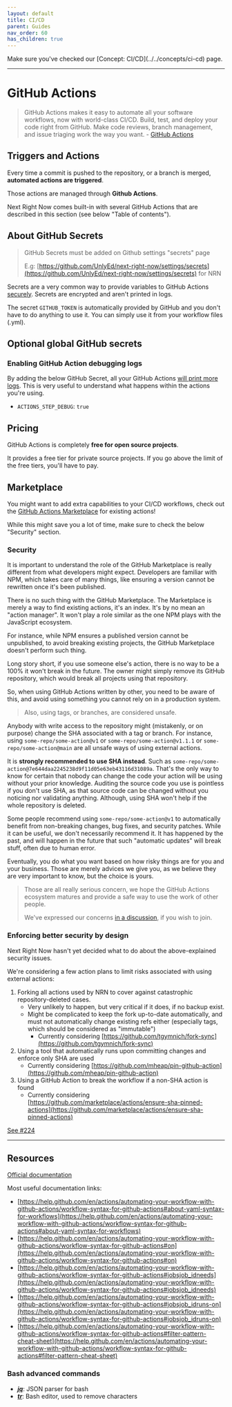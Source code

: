 ```yaml
---
layout: default
title: CI/CD
parent: Guides
nav_order: 60
has_children: true
---
```


<div class="code-example" markdown="1">
<span markdown="1">
    Make sure you've checked our [Concept: CI/CD](../../concepts/ci-cd) page.
</span>
</div>

---

# GitHub Actions

> GitHub Actions makes it easy to automate all your software workflows, now with world-class CI/CD. Build, test, and deploy your code right from GitHub.
> Make code reviews, branch management, and issue triaging work the way you want. - [GitHub Actions](https://github.com/features/actions)

## Triggers and Actions

Every time a commit is pushed to the repository, or a branch is merged, **automated actions are triggered**.

Those actions are managed through **Github Actions**.

Next Right Now comes built-in with several GitHub Actions that are described in this section (see below "Table of contents").

## About GitHub Secrets

> GitHub Secrets must be added on Github settings "secrets" page
>
> E.g: [https://github.com/UnlyEd/next-right-now/settings/secrets](https://github.com/UnlyEd/next-right-now/settings/secrets) for NRN

Secrets are a very common way to provide variables to GitHub
Actions [securely](https://docs.github.com/en/free-pro-team@latest/actions/reference/encrypted-secrets). Secrets are encrypted and aren't printed in logs.

The secret `GITHUB_TOKEN` is automatically provided by GitHub and you don't have to do anything to use it. You can simply use it from your workflow files (.yml).

## Optional global GitHub secrets

### Enabling GitHub Action debugging logs

By adding the below GitHub Secret, all your GitHub
Actions [will print more logs](https://docs.github.com/en/free-pro-team@latest/actions/managing-workflow-runs/enabling-debug-logging). This is very useful to
understand what happens within the actions you're using.

- `ACTIONS_STEP_DEBUG`: `true`

## Pricing

GitHub Actions is completely **free for open source projects**.

It provides a free tier for private source projects. If you go above the limit of the free tiers, you'll have to pay.

## Marketplace

You might want to add extra capabilities to your CI/CD workflows, check out the [GitHub Actions Marketplace](https://github.com/marketplace?type=actions) for existing actions!

While this might save you a lot of time, make sure to check the below "Security" section.

### Security

It is important to understand the role of the GitHub Marketplace is really different from what developers might expect.
Developers are familiar with NPM, which takes care of many things, like ensuring a version cannot be rewritten once it's been published.

There is no such thing with the GitHub Marketplace. The Marketplace is merely a way to find existing actions, it's an index. It's by no mean an "action manager".
It won't play a role similar as the one NPM plays with the JavaScript ecosystem.

For instance, while NPM ensures a published version cannot be unpublished, to avoid breaking existing projects, the GitHub Marketplace doesn't perform such thing.

Long story short, if you use someone else's action, there is no way to be a 100% it won't break in the future.
The owner might simply remove its GitHub repository, which would break all projects using that repository.

So, when using GitHub Actions written by other, you need to be aware of this, and avoid using something you cannot rely on in a production system.

> Also, using tags, or branches, are considered unsafe.

Anybody with write access to the repository might (mistakenly, or on purpose) change the SHA associated with a tag or branch.
For instance, using `some-repo/some-action@v1` or `some-repo/some-action@v1.1.1` or `some-repo/some-action@main` are all unsafe ways of using external actions.

It is **strongly recommended to use SHA instead**. Such as `some-repo/some-action@7e644daa2245238d9f11d05e63eb43116d31089a`.
That's the only way to know for certain that nobody can change the code your action will be using without your prior knowledge.
Auditing the source code you use is pointless if you don't use SHA, as that source code can be changed without you noticing nor validating anything.
Although, using SHA won't help if the whole repository is deleted.

Some people recommend using `some-repo/some-action@v1` to automatically benefit from non-breaking changes, bug fixes, and security patches.
While it can be useful, we don't necessarily recommend it.
It has happened by the past, and will happen in the future that such "automatic updates" will break stuff, often due to human error.

Eventually, you do what you want based on how risky things are for you and your business.
Those are merely advices we give you, as we believe they are very important to know, but the choice is yours.

> Those are all really serious concern, we hope the GitHub Actions ecosystem matures and provide a safe way to use the work of other people.
>
> We've expressed our concerns [in a discussion](https://github.com/UnlyEd/next-right-now/discussions/223), if you wish to join.

### Enforcing better security by design

Next Right Now hasn't yet decided what to do about the above-explained security issues.

We're considering a few action plans to limit risks associated with using external actions:
1. Forking all actions used by NRN to cover against catastrophic repository-deleted cases.
    - Very unlikely to happen, but very critical if it does, if no backup exist.
    - Might be complicated to keep the fork up-to-date automatically, and must not automatically change existing refs either (especially tags, which should be considered as "immutable")
        - Currently considering [https://github.com/tgymnich/fork-sync](https://github.com/tgymnich/fork-sync)
1. Using a tool that automatically runs upon committing changes and enforce only SHA are used
    - Currently considering [https://github.com/mheap/pin-github-action](https://github.com/mheap/pin-github-action)
1. Using a GitHub Action to break the workflow if a non-SHA action is found
    - Currently considering [https://github.com/marketplace/actions/ensure-sha-pinned-actions](https://github.com/marketplace/actions/ensure-sha-pinned-actions)

[See #224](https://github.com/UnlyEd/next-right-now/issues/224)

---

## Resources

[Official documentation](https://help.github.com/en/actions/automating-your-workflow-with-github-actions)

Most useful documentation links:

- [https://help.github.com/en/actions/automating-your-workflow-with-github-actions/workflow-syntax-for-github-actions#about-yaml-syntax-for-workflows](https://help.github.com/en/actions/automating-your-workflow-with-github-actions/workflow-syntax-for-github-actions#about-yaml-syntax-for-workflows)
- [https://help.github.com/en/actions/automating-your-workflow-with-github-actions/workflow-syntax-for-github-actions#on](https://help.github.com/en/actions/automating-your-workflow-with-github-actions/workflow-syntax-for-github-actions#on)
- [https://help.github.com/en/actions/automating-your-workflow-with-github-actions/workflow-syntax-for-github-actions#jobsjob_idneeds](https://help.github.com/en/actions/automating-your-workflow-with-github-actions/workflow-syntax-for-github-actions#jobsjob_idneeds)
- [https://help.github.com/en/actions/automating-your-workflow-with-github-actions/workflow-syntax-for-github-actions#jobsjob_idruns-on](https://help.github.com/en/actions/automating-your-workflow-with-github-actions/workflow-syntax-for-github-actions#jobsjob_idruns-on)
- [https://help.github.com/en/actions/automating-your-workflow-with-github-actions/workflow-syntax-for-github-actions#filter-pattern-cheat-sheet](https://help.github.com/en/actions/automating-your-workflow-with-github-actions/workflow-syntax-for-github-actions#filter-pattern-cheat-sheet)

### Bash advanced commands

* _**[jq](https://cameronnokes.com/blog/working-with-json-in-bash-using-jq/)**_:
  JSON parser for bash
* _**[tr](http://linuxcommand.org/lc3_man_pages/tr1.html)**_:
  Bash editor, used to remove characters
